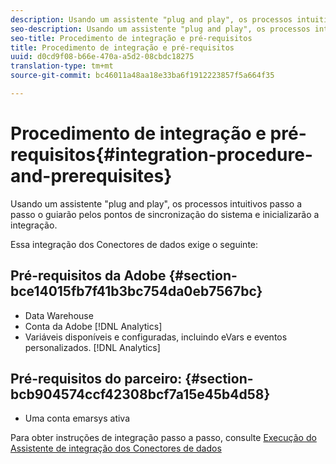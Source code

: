 ```yaml
---
description: Usando um assistente "plug and play", os processos intuitivos passo a passo o guiarão pelos pontos de sincronização do sistema e inicializarão a integração.
seo-description: Usando um assistente "plug and play", os processos intuitivos passo a passo o guiarão pelos pontos de sincronização do sistema e inicializarão a integração.
seo-title: Procedimento de integração e pré-requisitos
title: Procedimento de integração e pré-requisitos
uuid: d0cd9f08-b66e-470a-a5d2-08cbdc18275
translation-type: tm+mt
source-git-commit: bc46011a48aa18e33ba6f1912223857f5a664f35

---
```



# Procedimento de integração e pré-requisitos{#integration-procedure-and-prerequisites}

Usando um assistente "plug and play", os processos intuitivos passo a passo o guiarão pelos pontos de sincronização do sistema e inicializarão a integração.

Essa integração dos Conectores de dados exige o seguinte:

## Pré-requisitos da Adobe {#section-bce14015fb7f41b3bc754da0eb7567bc}

* Data Warehouse
* Conta da Adobe [!DNL Analytics]
* Variáveis disponíveis e configuradas, incluindo eVars e eventos personalizados. [!DNL Analytics]

## Pré-requisitos do parceiro: {#section-bcb904574ccf42308bcf7a15e45b4d58}

* Uma conta emarsys ativa

Para obter instruções de integração passo a passo, consulte [Execução do Assistente de integração dos Conectores de dados](/help/import/data-connectors/emarsys-overview/emarsys-wizard.md)
